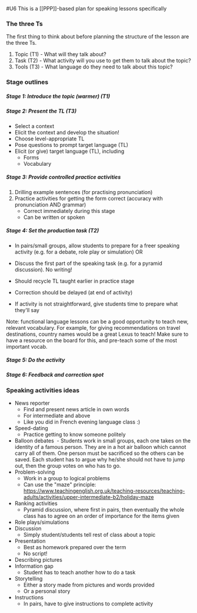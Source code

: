 #U6
This is a [[PPP]]-based plan for speaking lessons specifically

### The three Ts
The first thing to think about before planning the structure of the lesson are the three Ts.
1. Topic (T1) - What will they talk about?
2. Task (T2) - What activity will you use to get them to talk about the topic?
3. Tools (T3) - What language do they need to talk about this topic?

### Stage outlines
##### Stage 1: Introduce the topic (warmer) (T1)

##### Stage 2: Present the TL (T3)
- Select a context
- Elicit the context and develop the situation!
- Choose level-appropriate TL
- Pose questions to prompt target language (TL)
- Elicit (or give) target language (TL), including
	- Forms
	- Vocabulary
##### Stage 3: Provide controlled practice activities
1. Drilling example sentences (for practising pronunciation)
2. Practice activities for getting the form correct (accuracy with pronunciation AND grammar)
	- Correct immediately during this stage
	- Can be written or spoken

##### Stage 4: Set the production task (T2)
- In pairs/small groups, allow students to prepare for a freer speaking activity (e.g. for a debate, role play or simulation)
OR
- Discuss the first part of the speaking task (e.g. for a pyramid discussion). No writing!

- Should recycle TL taught earlier in practice stage
- Correction should be delayed (at end of activity)
- If activity is not straightforward, give students time to prepare what they'll say

Note: functional language lessons can be a good opportunity to teach new, relevant vocabulary. For example, for giving recommendations on travel destinations, country names would be a great Lexus to teach! Make sure to have a resource on the board for this, and pre-teach some of the most important vocab.
##### Stage 5: Do the activity
##### Stage 6: Feedback and correction spot


### Speaking activities ideas
- News reporter
	- Find and present news article in own words
	- For intermediate and above
	- Like you did in French evening language class :)
- Speed-dating
	- Practice getting to know someone politely
- Balloon debates
	 - Students work in small groups, each one takes on the identity of a famous person. They are in a hot air balloon which cannot carry all of them. One person must be sacrificed so the others can be saved. Each student has to argue why he/she should not have to jump out, then the group votes on who has to go.
- Problem-solving
	- Work in a group to logical problems
	- Can use the "maze" principle: https://www.teachingenglish.org.uk/teaching-resources/teaching-adults/activities/upper-intermediate-b2/holiday-maze
- Ranking activities
	- Pyramid discussion, where first in pairs, then eventually the whole class has to agree on an order of importance for the items given
- Role plays/simulations
- Discussion
	- Simply student/students tell rest of class about a topic
- Presentation
	- Best as homework prepared over the term
	- No script!
- Describing pictures
- Information gap
	- Student has to teach another how to do a task
- Storytelling
	- Either a story made from pictures and words provided
	- Or a personal story
- Instructions
	- In pairs, have to give instructions to complete activity